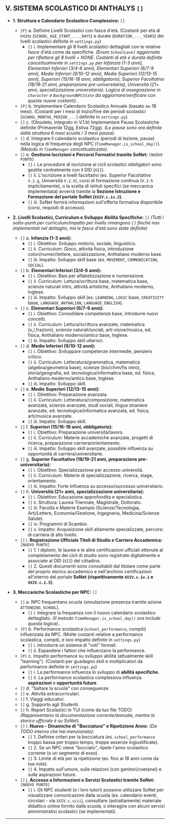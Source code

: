 ## V. SISTEMA SCOLASTICO DI ANTHALYS `[]`

* **1. Struttura e Calendario Scolastico Complessivo:** `[]`
    * `[P]` a. Definire Livelli Scolastici con fasce d'età. (Costanti per età di inizio (`SCHOOL_AGE_START_..._DAYS`) e durate (`DURATION_..._YEARS`) dei livelli scolastici definite in `settings.py`)
        * `[]` i. Implementare gli 8 livelli scolastici dettagliati con le relative fasce d'età come da specifiche. *(Enum `SchoolLevel` aggiornata per riflettere gli 8 livelli + NONE. Costanti di età e durata definite concettualmente in `settings.py` per Infanzia (1-3 anni), Elementari Inferiori (3/4-6 anni), Elementari Superiori (6/7-9 anni), Medie Inferiori (9/10-12 anni), Medie Superiori (12/13-15 anni), Superiori (15/16-18 anni, obbligatorio), Superior Facoltativo (18/19-21 anni, preparazione pre-universitaria), Università (21+ anni, specializzazione universitaria). Logica di assegnazione in `Character` e `BackgroundNPCState` da aggiornare/verificare con queste nuove costanti).*.
    * `[P]` b. Implementare Calendario Scolastico Annuale (basato su 18 mesi). (Costanti per i mesi di inizio/fine dei periodi scolastici (`SCHOOL_MONTHS_PERIOD_...`) definite in `settings.py`)
    * `[]` c. (Obsoleto, integrato in V.1.b) Implementare Pause Scolastiche definite (Primaverile 12gg, Estiva 72gg). *(Le pause sono ora definite dalla struttura 6 mesi scuola / 3 mesi pausa)*.
    * `[]` d. Integrare il calendario scolastico (periodi di lezione, pause) nella logica di frequenza degli NPC (`TimeManager.is_school_day()`). *(Metodo in `TimeManager` concettualizzato)*.
    * `[]` e. **Gestione Iscrizioni e Percorsi Formativi tramite SoNet:** `[NUOVO PUNTO]`
        * `[]` i. Le procedure di iscrizione ai cicli scolastici obbligatori sono gestite centralmente con il DID (`XII`).
        * `[]` ii. L'iscrizione a livelli facoltativi (es. Superior Facoltativo `V.2.g`, Università `V.2.h`), corsi di formazione continua (`V.2.h` implicitamente), o la scelta di istituti specifici (se meccanica implementata) avverrà tramite la **Sezione Istruzione e Formazione del portale SoNet (`XXIV.c.iv.2`)**.
        * `[]` iii. SoNet fornirà informazioni sull'offerta formativa disponibile (corsi, requisiti di accesso).

* **2. Livelli Scolastici, Curriculum e Sviluppo Abilità Specifiche:** `[]` *(Tutti i sotto-punti per curriculum/impatto per livello rimangono `[]` finché non implementati nel dettaglio, ma le fasce d'età sono state definite)*
    * `[]` a. **Infanzia (1-3 anni):**
        * `[]` i. Obiettivo: Sviluppo motorio, sociale, linguistico.
        * `[]` ii. Curriculum: Gioco, attività fisica, introduzione colori/numeri/lettere, socializzazione, Anthaliano moderno base.
        * `[]` iii. Impatto: Sviluppo skill base (es. `MOVEMENT`, `COMMUNICATION`, `SOCIAL`).
    * `[]` b. **Elementari Inferiori (3/4-6 anni):**
        * `[]` i. Obiettivo: Basi per alfabetizzazione e numerazione.
        * `[]` ii. Curriculum: Lettura/scrittura base, matematica base, scienze naturali intro, attività artistiche, Anthaliano moderno, Inglese.
        * `[]` iii. Impatto: Sviluppo skill (es. `LEARNING`, `LOGIC` base, `CREATIVITY` base, `LANGUAGE_ANTHALIAN`, `LANGUAGE_ENGLISH`).
    * `[]` c. **Elementari Superiori (6/7-9 anni):**
        * `[]` i. Obiettivo: Consolidare competenze base, introdurre nuovi concetti.
        * `[]` ii. Curriculum: Lettura/scrittura avanzate, matematica (x,/,frazioni), scienze naturali/sociali, arti visive/musica, ed. fisica, Anthaliano moderno/antico base, Inglese.
        * `[]` iii. Impatto: Sviluppo skill ulteriori.
    * `[]` d. **Medie Inferiori (9/10-12 anni):**
        * `[]` i. Obiettivo: Sviluppare competenze intermedie, pensiero critico.
        * `[]` ii. Curriculum: Letteratura/grammatica, matematica (algebra/geometria base), scienze (bio/chim/fis intro), storia/geografia, ed. tecnologica/informatica base, ed. fisica, Anthaliano moderno/antico base, Inglese.
        * `[]` iii. Impatto: Sviluppo skill.
    * `[]` e. **Medie Superiori (12/13-15 anni):**
        * `[]` i. Obiettivo: Preparazione avanzata.
        * `[]` ii. Curriculum: Letteratura/composizione, matematica avanzata, scienze avanzate, studi sociali, lingue straniere avanzate, ed. tecnologica/informatica avanzata, ed. fisica, arti/musica avanzate.
        * `[]` iii. Impatto: Sviluppo skill.
    * `[]` f. **Superiori (15/16-18 anni, obbligatorio):**
        * `[]` i. Obiettivo: Preparazione università/lavoro.
        * `[]` ii. Curriculum: Materie accademiche avanzate, progetti di ricerca, preparazione carriera/orientamento.
        * `[]` iii. Impatto: Sviluppo skill avanzate, possibile influenza su opportunità di carriera/universitarie.
    * `[]` g. **Superior Facoltativo (18/19-21 anni, preparazione pre-universitaria):**
        * `[]` i. Obiettivo: Specializzazione per accesso università.
        * `[]` ii. Curriculum: Materie di specializzazione, ricerca, stage, orientamento.
        * `[]` iii. Impatto: Forte influenza su accesso/successo universitario.
    * `[]` h. **Università (21+ anni, specializzazione universitaria):**
        * `[]` i. Obiettivo: Educazione approfondita e specialistica.
        * `[]` ii. Struttura: Laurea Triennale, Magistrale, Dottorato.
        * `[]` iii. Facoltà e Materie Esempio (Scienze/Tecnologia, Arti/Lettere, Economia/Gestione, Ingegneria, Medicina/Scienze Salute).
        * `[]` iv. Programmi di Scambio.
        * `[]` v. Impatto: Acquisizione skill altamente specializzate, percorsi di carriera di alto livello.
    * `[]` i. **Registrazione Ufficiale Titoli di Studio e Carriera Accademica:** `[NUOVO PUNTO]`
        * `[]` 1. I diplomi, le lauree e le altre certificazioni ufficiali ottenute al completamento dei cicli di studio sono registrate digitalmente e associate al DID (`XII`) del cittadino.
        * `[]` 2. Questi documenti sono consultabili dal titolare come parte del proprio storico accademico e nell'archivio certificazioni all'interno del portale **SoNet (rispettivamente `XXIV.c.iv.1` e `XXIV.c.i.5`)**.

* **3. Meccaniche Scolastiche per NPC:** `[]`
    * `[]` a. NPC frequentano scuola (simulazione presenza tramite azione `ATTENDING_SCHOOL`).
        * `[]` i. Integrare la frequenza con il nuovo calendario scolastico dettagliato. *(Il metodo `TimeManager.is_school_day()` ora include questa logica).*.
    * `[P]` b. Performance scolastica (`school_performance`, compiti) influenzata da NPC. (Molte costanti relative a performance scolastica, compiti, e loro impatto definite in `settings.py`)
        * `[]` i. Introdurre un sistema di "voti" formali.
        * `[]` ii. Espandere i fattori che influenzano la performance.
    * `[P]` c. Impatto performance su sviluppo abilità (attualmente skill "learning"). (Costanti per guadagno skill e moltiplicatori da performance definite in `settings.py`)
        * `[]` i. La performance influenza lo sviluppo di **abilità specifiche**.
        * `[]` ii. La performance scolastica complessiva influenza **aspirazioni** e **opportunità future**.
    * `[]` d. "Saltare la scuola" con conseguenze.
    * `[]` e. Attività extracurriculari.
    * `[]` f. Viaggi educativi.
    * `[]` g. Supporto agli Studenti.
    * `[]` h. Report Scolastici in TUI (come da tuo file TODO) *(Rappresentano la documentazione corrente/annuale, mentre lo storico ufficiale è su SoNet)*.
    * `[]` i. **Nuovo - Dinamiche di "Bocciatura" e Ripetizione Anno:** *(Da TODO interno che hai menzionato)*.
        * `[]` 1. Definire criteri per la bocciatura (es. `school_performance` troppo bassa per troppo tempo, troppe assenze ingiustificate).
        * `[]` 2. Se un NPC viene "bocciato", ripete l'anno scolastico corrente (o un segmento di esso).
        * `[]` 3. Limite di età per la ripetizione (es. fino ai 18 anni come da tua nota).
        * `[]` 4. Impatto sull'umore, sulle relazioni (con genitori/coetanei) e sulle aspirazioni future.
    * `[]` j. **Accesso a Informazioni e Servizi Scolastici tramite SoNet:** `[NUOVO PUNTO]`
        * `[]` i. Gli NPC studenti (o i loro tutori) possono utilizzare SoNet per visualizzare comunicazioni dalla scuola (es. calendario eventi, circolari - via `XXIV.c.viii`), consultare (astrattamente) materiale didattico online fornito dalla scuola, o interagire con alcuni servizi amministrativi scolastici (se implementati).

---

